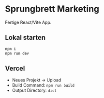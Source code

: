 # Sprungbrett Marketing

Fertige React/Vite App. 

## Lokal starten
```bash
npm i
npm run dev
```

## Vercel
- Neues Projekt -> Upload
- Build Command: `npm run build`
- Output Directory: `dist`